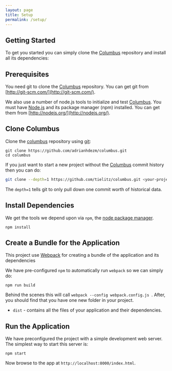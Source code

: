 ```yaml
---
layout: page
title: Setup
permalink: /setup/
---
```


## Getting Started
To get you started you can simply clone the [Columbus](https://github.com/tielitz/columbus) repository and install all its dependencies:

## Prerequisites

You need git to clone the [Columbus](https://github.com/tielitz/columbus) repository. You can get git from [http://git-scm.com/](http://git-scm.com/).

We also use a number of node.js tools to initialize and test [Columbus](https://github.com/tielitz/columbus). You must have [Node.js](https://nodejs.org/en/) and its package manager (npm) installed. You can get them from [http://nodejs.org/](http://nodejs.org/).

## Clone Columbus

Clone the [columbus](https://github.com/adrianhdezm/columbus)  repository using [git](http://git-scm.com/):

```
git clone https://github.com/adrianhdezm/columbus.git
cd columbus
```

If you just want to start a new project without the [Columbus](https://github.com/tielitz/columbus)  commit history then you can do:

```bash
git clone --depth=1 https://github.com/tielitz/columbus.git <your-project-name>
```

The `depth=1` tells git to only pull down one commit worth of historical data.

## Install Dependencies

We get the tools we depend upon via `npm`, the [node package manager](https://www.npmjs.com).

```
npm install
```


## Create a Bundle for the Application

This project use [Webpack](https://github.com/webpack/webpack) for creating a bundle of the application and its dependencies

We have pre-configured `npm` to automatically run `webpack` so we can simply do:

```
npm run build
```

Behind the scenes this will call `webpack --config webpack.config.js `.  After, you should find that you have one new folder in your project.

* `dist` - contains all the files of your application and their dependencies.

## Run the Application

We have preconfigured the project with a simple development web server.  The simplest way to start
this server is:

```
npm start
```

Now browse to the app at `http://localhost:8000/index.html`.